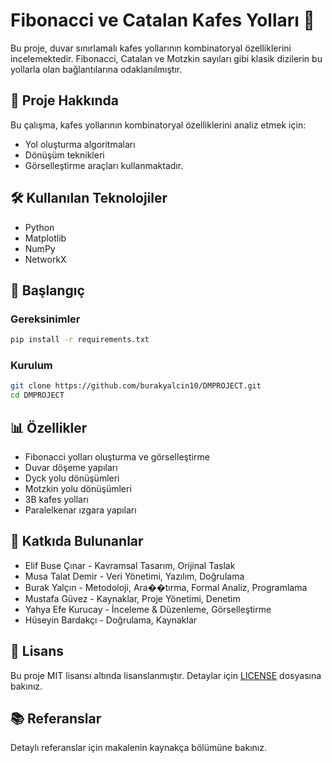 # Fibonacci ve Catalan Kafes Yolları 🔢

Bu proje, duvar sınırlamalı kafes yollarının kombinatoryal özelliklerini incelemektedir. Fibonacci, Catalan ve Motzkin sayıları gibi klasik dizilerin bu yollarla olan bağlantılarına odaklanılmıştır.

## 📝 Proje Hakkında

Bu çalışma, kafes yollarının kombinatoryal özelliklerini analiz etmek için:
- Yol oluşturma algoritmaları
- Dönüşüm teknikleri
- Görselleştirme araçları
kullanmaktadır.

## 🛠️ Kullanılan Teknolojiler

- Python
- Matplotlib
- NumPy
- NetworkX

## 🚀 Başlangıç

### Gereksinimler

```bash
pip install -r requirements.txt
```

### Kurulum

```bash
git clone https://github.com/burakyalcin10/DMPROJECT.git
cd DMPROJECT
```

## 📊 Özellikler

- Fibonacci yolları oluşturma ve görselleştirme
- Duvar döşeme yapıları
- Dyck yolu dönüşümleri
- Motzkin yolu dönüşümleri
- 3B kafes yolları
- Paralelkenar ızgara yapıları

## 👥 Katkıda Bulunanlar

- Elif Buse Çınar - Kavramsal Tasarım, Orijinal Taslak
- Musa Talat Demir - Veri Yönetimi, Yazılım, Doğrulama
- Burak Yalçın - Metodoloji, Ara��tırma, Formal Analiz, Programlama
- Mustafa Güvez - Kaynaklar, Proje Yönetimi, Denetim
- Yahya Efe Kurucay - İnceleme & Düzenleme, Görselleştirme
- Hüseyin Bardakçı - Doğrulama, Kaynaklar

## 📄 Lisans

Bu proje MIT lisansı altında lisanslanmıştır. Detaylar için [LICENSE](LICENSE) dosyasına bakınız.

## 📚 Referanslar

Detaylı referanslar için makalenin kaynakça bölümüne bakınız.
